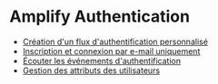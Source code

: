 # Amplify Authentication

- [Création d'un flux d'authentification personnalisé](1.md)
- [Inscription et connexion par e-mail uniquement](2.md)
- [Écouter les événements d'authentification](3.md)
- [Gestion des attributs des utilisateurs](4.md)

